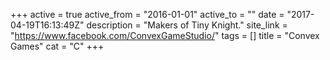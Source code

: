 +++
active = true
active_from = "2016-01-01"
active_to = ""
date = "2017-04-19T16:13:49Z"
description = "Makers of Tiny Knight."
site_link = "https://www.facebook.com/ConvexGameStudio/"
tags = []
title = "Convex Games"
cat = "C"
+++
